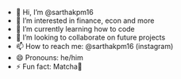 - 👋 Hi, I’m @sarthakpm16
- 👀 I’m interested in finance, econ and more
- 🌱 I’m currently learning how to code
- 💞️ I’m looking to collaborate on future projects
- 📫 How to reach me: @sarthakpm16 (instagram)
- 😄 Pronouns: he/him
- ⚡ Fun fact: Matcha🍵

<!---
sarthakpm16/sarthakpm16 is a ✨ special ✨ repository because its `README.md` (this file) appears on your GitHub profile.
You can click the Preview link to take a look at your changes.
--->
